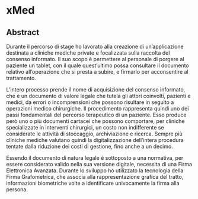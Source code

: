 # xMed
## Abstract
Durante il percorso di stage ho lavorato alla creazione di un’applicazione destinata a cliniche mediche private e focalizzata sulla raccolta del consenso informato. Il suo scopo è permettere al personale di porgere al paziente un tablet, con il quale quest’ultimo possa consultare il documento relativo all’operazione che si presta a subire, e firmarlo per acconsentire al trattamento.

L’intero processo prende il nome di acquisizione del consenso informato, che è un documento di valore legale che tutela gli attori coinvolti, pazienti e medici, da errori o incomprensioni che possono risultare in seguito a operazioni medico chirurgiche. Il procedimento rappresenta quindi uno dei passi fondamentali del percorso terapeutico di un paziente. Esso produce però uno o più documenti cartacei che possono comportare, per cliniche specializzate in interventi chirurgici, un costo non indifferente se considerate le attività di stoccaggio, archiviazione e ricerca. Sempre più cliniche mediche valutano quindi la digitalizzazione dell’intera procedura tentate dalla riduzione dei costi di gestione, fino anche a un decimo.

Essendo il documento di natura legale è sottoposto a una normativa, per essere considerato valido nella sua versione digitale, necessita di una Firma Elettronica Avanzata. Durante lo sviluppo ho utilizzato la tecnologia della Firma Grafometrica, che associa alla rappresentazione grafica del tratto, informazioni biometriche volte a identificare univocamente la firma alla persona.
